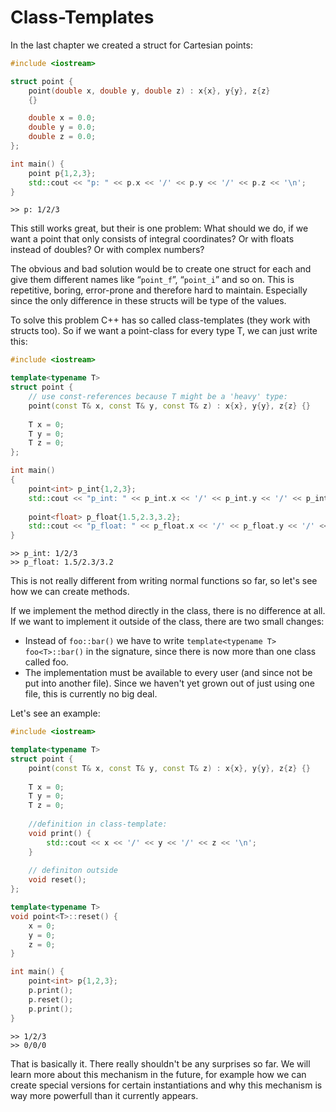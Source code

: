Class-Templates
===============

In the last chapter we created a struct for Cartesian points:

```cpp
#include <iostream>

struct point {
	point(double x, double y, double z) : x{x}, y{y}, z{z} 
	{}

	double x = 0.0;
	double y = 0.0;
	double z = 0.0;
};

int main() {
	point p{1,2,3};
	std::cout << "p: " << p.x << '/' << p.y << '/' << p.z << '\n';
}
```
```
>> p: 1/2/3
```

This still works great, but their is one problem: What should we do, if we want a point that only
consists of integral coordinates? Or with floats instead of doubles? Or with complex numbers?

The obvious and bad solution would be to create one struct for each and give them different names like
“`point_f`”, “`point_i`” and so on. This is repetitive, boring, error-prone and therefore hard to
maintain. Especially since the only difference in these structs will be type of the values.

To solve this problem C++ has so called class-templates (they work with structs too). So if we want a
point-class for every type T, we can just write this:

```cpp
#include <iostream>

template<typename T>
struct point {
	// use const-references because T might be a 'heavy' type:
	point(const T& x, const T& y, const T& z) : x{x}, y{y}, z{z} {}
	
	T x = 0;
	T y = 0;
	T z = 0;
};

int main()
{
	point<int> p_int{1,2,3};
	std::cout << "p_int: " << p_int.x << '/' << p_int.y << '/' << p_int.z << '\n';
	
	point<float> p_float{1.5,2.3,3.2};
	std::cout << "p_float: " << p_float.x << '/' << p_float.y << '/' << p_float.z << '\n';
}
```
```
>> p_int: 1/2/3
>> p_float: 1.5/2.3/3.2
```

This is not really different from writing normal functions so far, so let's see how we can create
methods.

If we implement the method directly in the class, there is no difference at all. If we want to
implement it outside of the class, there are two small changes:

* Instead of `foo::bar()` we have to write `template<typename T> foo<T>::bar()` in the signature,
since there is now more than one class called foo.
* The implementation must be available to every user (and since not be put into another file). Since
we haven't yet grown out of just using one file, this is currently no big deal.

Let's see an example:


```cpp
#include <iostream>

template<typename T>
struct point {
	point(const T& x, const T& y, const T& z) : x{x}, y{y}, z{z} {}
	
	T x = 0;
	T y = 0;
	T z = 0;
	
	//definition in class-template:
	void print() {
		std::cout << x << '/' << y << '/' << z << '\n';
	}
	
	// definiton outside
	void reset();
};

template<typename T>
void point<T>::reset() {
	x = 0;
	y = 0;
	z = 0;
}

int main() {
	point<int> p{1,2,3};
	p.print();
	p.reset();
	p.print();
}
```
```
>> 1/2/3
>> 0/0/0
```


That is basically it. There really shouldn't be any surprises so far. We will learn more about this
mechanism in the future, for example how we can create special versions for certain instantiations and
why this mechanism is way more powerfull than it currently appears.
